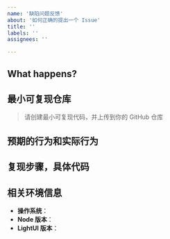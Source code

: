 ```yaml
---
name: '缺陷问题反馈'
about: '如何正确的提出一个 Issue'
title: ''
labels: ''
assignees: ''

---
```


<!--
感谢您向我们反馈问题，为了高效的解决问题，我们期望你能提供以下信息：
-->

## What happens?
<!-- 清晰的描述下遇到的问题。-->

## 最小可复现仓库
> 请创建最小可复现代码，并上传到你的 GitHub 仓库

<!-- https://github.com/YOUR_REPOSITORY_URL -->
## 预期的行为和实际行为


## 复现步骤，具体代码


<!-- 请提供复现步骤，错误日志以及相关配置 -->
<!-- 可以尝试不要锁版本，重新安装依赖试试先 -->


## 相关环境信息
- **操作系统**：
- **Node 版本**：
- **LightUI 版本**：
